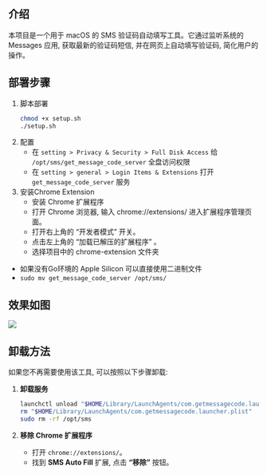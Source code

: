 
## 介绍

本项目是一个用于 macOS 的 SMS 验证码自动填写工具。它通过监听系统的 Messages 应用, 获取最新的验证码短信, 并在网页上自动填写验证码, 简化用户的操作。

## 部署步骤
1. 脚本部署
    ```bash
    chmod +x setup.sh
    ./setup.sh
    ```
2. 配置
    - 在 `setting > Privacy & Security > Full Disk Access` 给 `/opt/sms/get_message_code_server` 全盘访问权限
    - 在 `setting > general > Login Items & Extensions` 打开 `get_message_code_server` 服务
3. 安装Chrome Extension  
   - 安装 Chrome 扩展程序
   - 打开 Chrome 浏览器, 输入 chrome://extensions/ 进入扩展程序管理页面。
   - 打开右上角的 “开发者模式” 开关。
   - 点击左上角的 “加载已解压的扩展程序” 。
   - 选择项目中的 chrome-extension 文件夹
- 如果没有Go环境的 Apple Silicon 可以直接使用二进制文件
- `sudo mv get_message_code_server /opt/sms/`

## 效果如图

![](https://github.com/user-attachments/assets/a97dd9ec-4e88-4424-9f61-c7d10118a71a)

## 卸载方法

如果您不再需要使用该工具, 可以按照以下步骤卸载:

1. **卸载服务**

   ```bash
   launchctl unload "$HOME/Library/LaunchAgents/com.getmessagecode.launcher.plist"
   rm "$HOME/Library/LaunchAgents/com.getmessagecode.launcher.plist"
   sudo rm -rf /opt/sms
   ```

2. **移除 Chrome 扩展程序**

    - 打开 `chrome://extensions/`。
    - 找到 **SMS Auto Fill** 扩展, 点击 **“移除”** 按钮。
